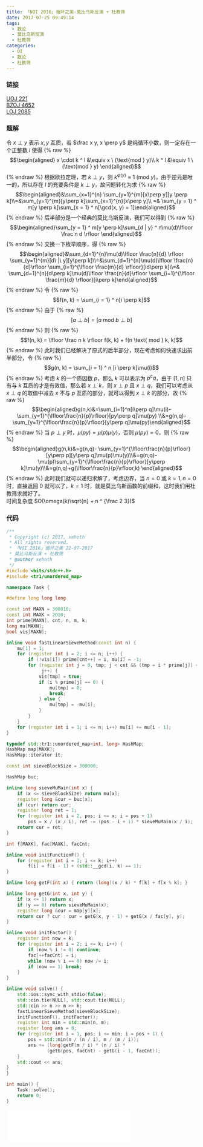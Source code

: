 ```yaml
---
title: 「NOI 2016」循环之美-莫比乌斯反演 + 杜教筛
date: 2017-07-25 09:49:14
tags:
  - 数论
  - 莫比乌斯反演
  - 杜教筛
categories:
  - OI
  - 数论
  - 杜教筛
---
```

### 链接
[UOJ 221](http://uoj.ac/problem/221)  
[BZOJ 4652](http://www.lydsy.com/JudgeOnline/problem.php?id=4652)  
[LOJ 2085](https://loj.ac/problem/2085)
<!-- more -->

### 题解
令 $x \perp y$ 表示 $x, y$ 互质，若 $\frac x y, x \perp y$ 是纯循环小数，则一定存在一个正整数 $l$ 使得
{% raw %}$$\begin{aligned} x \cdot k ^ l &\equiv x \ (\text{mod } y)\\ k ^ l &\equiv 1 \ (\text{mod } y) \end{aligned}$${% endraw %}
根据欧拉定理，若 $k \perp y$，则 $k ^ {\varphi(y)} \equiv 1 \ (\text{mod } y)$，由于逆元是唯一的，所以存在 $l$ 的充要条件是 $k \perp y$，故问题转化为求
{% raw %}$$\begin{aligned}&\sum_{x=1}^{n} \sum_{y=1}^{m}[x\perp y][y \perp k]\\=&\sum_{y=1}^{m}[y\perp k]\sum_{x=1}^{n}[x\perp y]\\
=& \sum_{y = 1} ^ m[y \perp k]\sum_{x = 1} ^ n[\gcd(x, y) = 1]\end{aligned}$${% endraw %}
后半部分是一个经典的莫比乌斯反演，我们可以得到
{% raw %}$$\begin{aligned}\sum_{y = 1} ^ m[y \perp k]\sum_{d | y} ^ n\mu(d)\lfloor \frac n d \rfloor \end{aligned}$${% endraw %}
交换一下枚举顺序，得
{% raw %}$$\begin{aligned}&\sum_{d=1}^{n}\mu(d)\lfloor \frac{n}{d} \rfloor \sum_{y=1}^{m}[d\ |\ y][y\perp k]\\=&\sum_{d=1}^{n}\mu(d)\lfloor \frac{n}{d}\rfloor \sum_{i=1}^{\lfloor \frac{m}{d} \rfloor}[id\perp k]\\=& \sum_{d=1}^{n}[d\perp k]\mu(d)\lfloor \frac{n}{d}\rfloor \sum_{i=1}^{\lfloor \frac{m}{d} \rfloor}[i\perp k]\end{aligned}$${% endraw %}
令
{% raw %}$$f(n, k) = \sum_{i = 1} ^ n[i \perp k]$${% endraw %}
由于
{% raw %}$$[a \perp b] = [a \text{ mod }b \perp b]$${% endraw %}
则
{% raw %}$$f(n, k) = \lfloor \frac n k \rfloor f(k, k) + f(n \text{ mod } k, k)$${% endraw %}
此时我们已经解决了原式的后半部分，现在考虑如何快速求出前半部分，令
{% raw %}$$g(n, k) = \sum_{i = 1} ^ n [i \perp k]\mu(i)$${% endraw %}
考虑 $k$ 的一个质因数 $p$，那么 $k$ 可以表示为 $p ^ cq$，由于 $[1, n]$ 只有与 $k$ 互质的才是有效值，那么若 $x \perp k$，则 $x \perp p$ 且 $x \perp q$，我们可以考虑从 $x \perp q$ 的取值中减去 $x$ 不与 $p$ 互质的部分，就可以得到 $x \perp k$ 的部分，故
{% raw %}$$\begin{aligned}g(n,k)&=\sum_{i=1}^n[i\perp q]\mu(i)-\sum_{y=1}^{\lfloor\frac{n}{p}\rfloor}[py\perp q]\mu(py) \\&=g(n,q)- \sum_{y=1}^{\lfloor\frac{n}{p}\rfloor}[y\perp q]\mu(py)\end{aligned}$${% endraw %}
当 $p \perp y$ 时，$\mu(py) = \mu(p)\mu(y)$，否则 $\mu(py) = 0$，则
{% raw %}$$\begin{aligned}g(n,k)&=g(n,q)- \sum_{y=1}^{\lfloor\frac{n}{p}\rfloor}[y\perp p][y\perp q]\mu(p)\mu(y)\\&=g(n,q)-\mu(p)\sum_{y=1}^{\lfloor\frac{n}{p}\rfloor}[y\perp k]\mu(y)\\&=g(n,q)+g(\lfloor\frac{n}{p}\rfloor,k) \end{aligned}$${% endraw %}
此时我们就可以递归求解了，考虑边界，当 $n = 0$ 或 $k = 1, n = 0$ 时，直接返回 $0$ 就可以了，$k = 1$ 时，就是莫比乌斯函数的前缀和，这时我们用杜教筛求就好了。  
时间复杂度 $O(\omega(k)\sqrt{n} + n ^ {\frac 2 3})$

### 代码
``` cpp
/**
 * Copyright (c) 2017, xehoth
 * All rights reserved.
 * 「NOI 2016」循环之美 22-07-2017
 * 莫比乌斯反演 + 杜教筛
 * @author xehoth
 */
#include <bits/stdc++.h>
#include <tr1/unordered_map>

namespace Task {

#define long long long

const int MAXN = 300010;
const int MAXK = 2010;
int prime[MAXN], cnt, n, m, k;
long mu[MAXN];
bool vis[MAXN];

inline void fastLinearSieveMethod(const int n) {
    mu[1] = 1;
    for (register int i = 2; i <= n; i++) {
        if (!vis[i]) prime[cnt++] = i, mu[i] = -1;
        for (register int j = 0, tmp; j < cnt && (tmp = i * prime[j]) <= n;
             j++) {
            vis[tmp] = true;
            if (i % prime[j] == 0) {
                mu[tmp] = 0;
                break;
            } else {
                mu[tmp] = -mu[i];
            }
        }
    }
    for (register int i = 1; i <= n; i++) mu[i] += mu[i - 1];
}

typedef std::tr1::unordered_map<int, long> HashMap;
HashMap map[MAXK];
HashMap::iterator it;

const int sieveBlockSize = 300000;

HashMap buc;

inline long sieveMuMain(int x) {
    if (x <= sieveBlockSize) return mu[x];
    register long &cur = buc[x];
    if (cur) return cur;
    register long ret = 1;
    for (register int i = 2, pos; i <= x; i = pos + 1)
        pos = x / (x / i), ret -= (pos - i + 1) * sieveMuMain(x / i);
    return cur = ret;
}

int f[MAXK], fac[MAXK], facCnt;

inline void initFunctionF() {
    for (register int i = 1; i <= k; i++)
        f[i] = f[i - 1] + (std::__gcd(i, k) == 1);
}

inline long getF(int x) { return (long)(x / k) * f[k] + f[x % k]; }

inline long getG(int x, int y) {
    if (x <= 1) return x;
    if (y == 0) return sieveMuMain(x);
    register long &cur = map[y][x];
    return cur ? cur : cur = getG(x, y - 1) + getG(x / fac[y], y);
}

inline void initFactor() {
    register int now = k;
    for (register int i = 2; i <= k; i++) {
        if (now % i != 0) continue;
        fac[++facCnt] = i;
        while (now % i == 0) now /= i;
        if (now == 1) break;
    }
}

inline void solve() {
    std::ios::sync_with_stdio(false);
    std::cin.tie(NULL), std::cout.tie(NULL);
    std::cin >> n >> m >> k;
    fastLinearSieveMethod(sieveBlockSize);
    initFunctionF(), initFactor();
    register int min = std::min(n, m);
    register long ans = 0;
    for (register int i = 1, pos; i <= min; i = pos + 1) {
        pos = std::min(n / (n / i), m / (m / i));
        ans += (long)getF(m / i) * (n / i) *
               (getG(pos, facCnt) - getG(i - 1, facCnt));
    }
    std::cout << ans;
}
}

int main() {
    Task::solve();
    return 0;
}
```

<iframe frameborder="no" border="0" marginwidth="0" marginheight="0" width=330 height=86 src="//music.163.com/outchain/player?type=2&id=26107785&auto=1&height=66"></iframe>